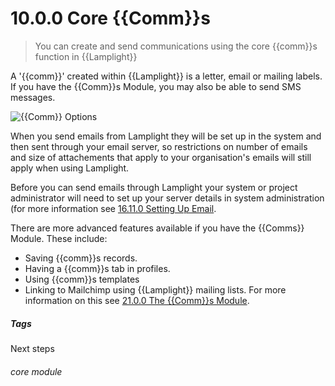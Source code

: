 # 10.0.0 Core {{Comm}}s

> You can create and send communications using the core {{comm}}s function in {{Lamplight}}

A '{{comm}}' created within {{Lamplight}} is a letter, email or mailing labels. If you have the {{Comm}}s Module, you may also be able to send SMS messages.

![{{Comm}} Options](10.0.a.png)

When you send emails from Lamplight they will be set up in the system and then sent through your email server, so restrictions on number of emails and size of attachements that apply to your organisation's emails will still apply when using Lamplight. 

Before you can send emails through Lamplight your system or project administrator will need to set up your server details in system administration (for more information see [16.11.0 Setting Up Email](/help/index/p/16.11.0).

There are more advanced features available if you have the {{Comms}} Module. These include:
- Saving {{comm}}s records.
- Having a {{comm}}s tab in profiles.
- Using {{comm}}s templates
- Linking to Mailchimp using {{Lamplight}} mailing lists. 
For more information on this see [21.0.0 The {{Comm}}s Module](/help/index/p/21.0.0).


##### Tags
Next steps

###### core module

